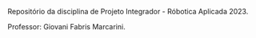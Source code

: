 Repositório da disciplina de Projeto Integrador - Róbotica Aplicada 2023.

Professor: Giovani Fabris Marcarini.